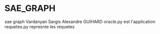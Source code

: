 # SAE_GRAPH
sae graph
Vardanyan Sargis 
Alexandre GUIHARD
oracle.py est l'application 
requetes.py represnte les requetes
